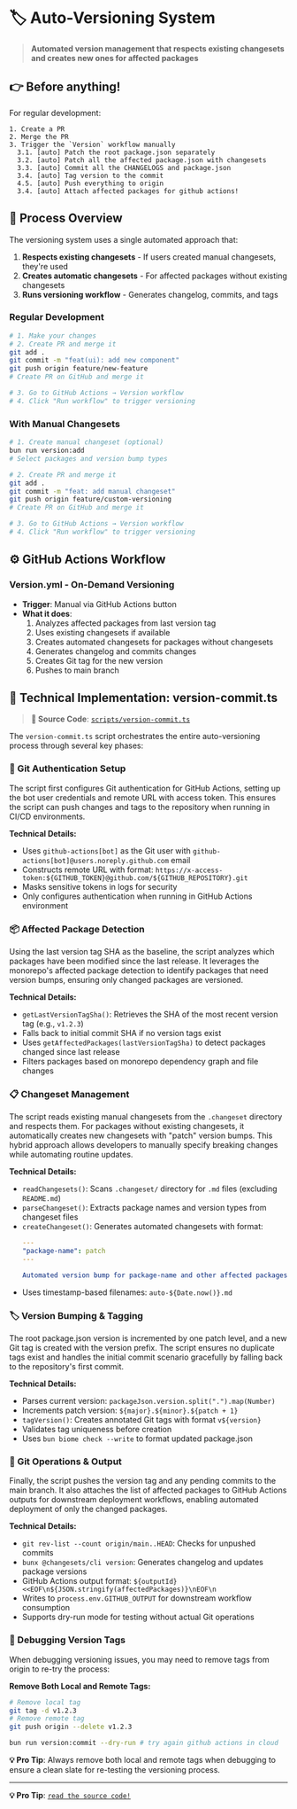 # 🏷️ Auto-Versioning System

> **Automated version management that respects existing changesets and creates new ones for affected packages**

## 👉 Before anything!
For regular development:
```
1. Create a PR 
2. Merge the PR
3. Trigger the `Version` workflow manually
  3.1. [auto] Patch the root package.json separately
  3.2. [auto] Patch all the affected package.json with changesets
  3.3. [auto] Commit all the CHANGELOGS and package.json
  3.4. [auto] Tag version to the commit
  4.5. [auto] Push everything to origin
  3.4. [auto] Attach affected packages for github actions!
```

## 🔄 Process Overview

The versioning system uses a single automated approach that:

1. **Respects existing changesets** - If users created manual changesets, they're used
2. **Creates automatic changesets** - For affected packages without existing changesets
3. **Runs versioning workflow** - Generates changelog, commits, and tags

### **Regular Development**
```bash
# 1. Make your changes
# 2. Create PR and merge it
git add .
git commit -m "feat(ui): add new component"
git push origin feature/new-feature
# Create PR on GitHub and merge it

# 3. Go to GitHub Actions → Version workflow
# 4. Click "Run workflow" to trigger versioning
```

### **With Manual Changesets**
```bash
# 1. Create manual changeset (optional)
bun run version:add
# Select packages and version bump types

# 2. Create PR and merge it
git add .
git commit -m "feat: add manual changeset"
git push origin feature/custom-versioning
# Create PR on GitHub and merge it

# 3. Go to GitHub Actions → Version workflow
# 4. Click "Run workflow" to trigger versioning
```

## ⚙️ GitHub Actions Workflow

### **Version.yml** - On-Demand Versioning
- **Trigger**: Manual via GitHub Actions button
- **What it does**:
  1. Analyzes affected packages from last version tag
  2. Uses existing changesets if available
  3. Creates automated changesets for packages without changesets
  4. Generates changelog and commits changes
  5. Creates Git tag for the new version
  6. Pushes to main branch

## 🔬 Technical Implementation: version-commit.ts

> **📁 Source Code**: [`scripts/version-commit.ts`](../../scripts/version-commit.ts)

The `version-commit.ts` script orchestrates the entire auto-versioning process through several key phases:

### **🔐 Git Authentication Setup**
The script first configures Git authentication for GitHub Actions, setting up the bot user credentials and remote URL with access token. This ensures the script can push changes and tags to the repository when running in CI/CD environments.

**Technical Details:**
- Uses `github-actions[bot]` as the Git user with `github-actions[bot]@users.noreply.github.com` email
- Constructs remote URL with format: `https://x-access-token:${GITHUB_TOKEN}@github.com/${GITHUB_REPOSITORY}.git`
- Masks sensitive tokens in logs for security
- Only configures authentication when running in GitHub Actions environment

### **📦 Affected Package Detection**
Using the last version tag SHA as the baseline, the script analyzes which packages have been modified since the last release. It leverages the monorepo's affected package detection to identify packages that need version bumps, ensuring only changed packages are versioned.

**Technical Details:**
- `getLastVersionTagSha()`: Retrieves the SHA of the most recent version tag (e.g., `v1.2.3`)
- Falls back to initial commit SHA if no version tags exist
- Uses `getAffectedPackages(lastVersionTagSha)` to detect packages changed since last release
- Filters packages based on monorepo dependency graph and file changes

### **📋 Changeset Management**
The script reads existing manual changesets from the `.changeset` directory and respects them. For packages without existing changesets, it automatically creates new changesets with "patch" version bumps. This hybrid approach allows developers to manually specify breaking changes while automating routine updates.

**Technical Details:**
- `readChangesets()`: Scans `.changeset/` directory for `.md` files (excluding `README.md`)
- `parseChangeset()`: Extracts package names and version types from changeset files
- `createChangeset()`: Generates automated changesets with format:
  ```yaml
  ---
  "package-name": patch
  ---
  
  Automated version bump for package-name and other affected packages on root version tag: v1.2.3.
  ```
- Uses timestamp-based filenames: `auto-${Date.now()}.md`

### **🏷️ Version Bumping & Tagging**
The root package.json version is incremented by one patch level, and a new Git tag is created with the version prefix. The script ensures no duplicate tags exist and handles the initial commit scenario gracefully by falling back to the repository's first commit.

**Technical Details:**
- Parses current version: `packageJson.version.split(".").map(Number)`
- Increments patch version: `${major}.${minor}.${patch + 1}`
- `tagVersion()`: Creates annotated Git tags with format `v${version}`
- Validates tag uniqueness before creation
- Uses `bun biome check --write` to format updated package.json

### **🚀 Git Operations & Output**
Finally, the script pushes the version tag and any pending commits to the main branch. It also attaches the list of affected packages to GitHub Actions outputs for downstream deployment workflows, enabling automated deployment of only the changed packages.

**Technical Details:**
- `git rev-list --count origin/main..HEAD`: Checks for unpushed commits
- `bunx @changesets/cli version`: Generates changelog and updates package versions
- GitHub Actions output format: `${outputId}<<EOF\n${JSON.stringify(affectedPackages)}\nEOF\n`
- Writes to `process.env.GITHUB_OUTPUT` for downstream workflow consumption
- Supports dry-run mode for testing without actual Git operations

### **🐛 Debugging Version Tags**

When debugging versioning issues, you may need to remove tags from origin to re-try the process:

**Remove Both Local and Remote Tags:**
```bash
# Remove local tag
git tag -d v1.2.3
# Remove remote tag
git push origin --delete v1.2.3

bun run version:commit --dry-run # try again github actions in cloud
```


**💡 Pro Tip**: Always remove both local and remote tags when debugging to ensure a clean slate for re-testing the versioning process.

---

**💡 Pro Tip**: [`read the source code!`](../scripts/version-commit.ts)